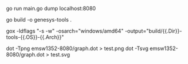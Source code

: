 go run main.go dump localhost:8080

go build -o genesys-tools .

gox -ldflags "-s -w" -osarch="windows/amd64" -output="build/{{.Dir}}-tools-{{.OS}}-{{.Arch}}"

dot -Tpng emsw1352-8080/graph.dot > test.png
dot -Tsvg emsw1352-8080/graph.dot > test.svg
